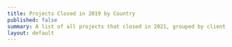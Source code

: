 ```yaml
---
title: Projects Closed in 2019 by Country
published: false
summary: A list of all projects that closed in 2021, grouped by client
layout: default
---
```


